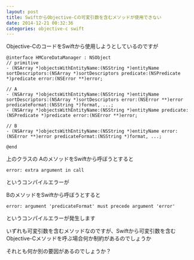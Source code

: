 ```yaml
---
layout: post
title: SwiftからObjective-Cの可変引数を含むメソッドが使用できない
date: 2014-12-21 00:32:36
categories: objective-c swift
---
```

<p>Objective-CのコードをSwiftから使用しようとしているのですが</p>

<pre><code>@interface HMCoreDataManager : NSObject
// primitive
- (NSArray *)objectsWithEntityName:(NSString *)entityName sortDescriptors:(NSArray *)sortDescriptors predicate:(NSPredicate *)predicate error:(NSError **)error;

// A
- (NSArray *)objectsWithEntityName:(NSString *)entityName sortDescriptors:(NSArray *)sortDescriptors error:(NSError **)error predicateFormat:(NSString *)format, ...;
- (NSArray *)objectsWithEntityName:(NSString *)entityName predicate:(NSPredicate *)predicate error:(NSError **)error;

// B
- (NSArray *)objectsWithEntityName:(NSString *)entityName error:(NSError **)error predicateFormat:(NSString *)format, ...;

@end
</code></pre>

<p>上のクラスの
AのメソッドをSwiftから呼ぼうとすると</p>

<pre><code>error: extra argument in call
</code></pre>

<p>というコンパイルエラーが</p>

<p>BのメソッドをSwiftから呼ぼうとすると</p>

<pre><code>error: argument 'predicateFormat' must precede argument 'error'
</code></pre>

<p>というコンパイルエラーが発生します</p>

<p>いずれも可変引数を含むメソッドなのですが、Swiftから可変引数を含むObjective-Cメソッドを呼ぶ場合何か制約があるのでしょうか</p>

<p>それとも何か別の要因があるのでしょうか？</p>

